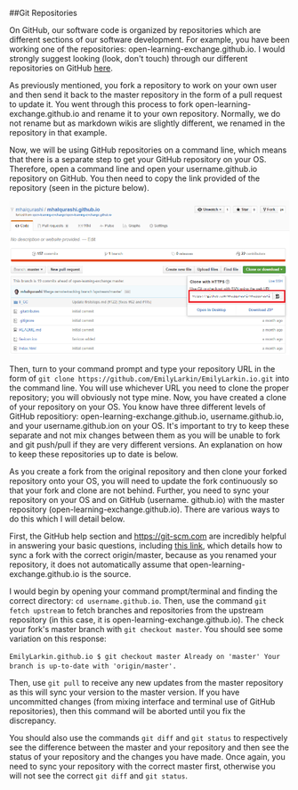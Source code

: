 ##Git Repositories 

On GitHub, our software code is organized by repositories which are different sections of our software development. For example, you have been working one of the repositories: open-learning-exchange.github.io. I would strongly suggest looking (look, don't touch) through our different repositories on GitHub [here](https://github.com/open-learning-exchange). 

As previously mentioned, you fork a repository to work on your own user and then send it back to the master repository in the form of a pull request to update it. You went through this process to fork open-learning-exchange.github.io and rename it to your own repository. Normally, we do not rename but as markdown wikis are slightly different, we renamed in the repository in that example. 

Now, we will be using GitHub repositories on a command line, which means that there is a separate step to get your GitHub repository on your OS. Therefore, open a command line and open your username.github.io repository on GitHub. You then need to copy the link provided of the repository (seen in the picture below). 

![GitHub Clone URL](/ll_CC/pages/uploads/images/githubcloneurl.png)

Then, turn to your command prompt and type your repository URL in the form of `git clone https://github.com/EmilyLarkin/EmilyLarkin.io.git` into the command line. You will use whichever URL you need to clone the proper repository; you will obviously not type mine. Now, you have created a clone of your repository on your OS. You know have three different levels of GitHub repositiory: open-learning-exchange.github.io, username.github.io, and your username.github.ion on your OS. It's important to try to keep these separate and not mix changes between them as you will be unable to fork and git push/pull if they are very different versions. An explanation on how to keep these repositories up to date is below. 

As you create a fork from the original repository and then clone your forked repository onto your OS, you will need to update the fork continuously so that your fork and clone are not behind. Further, you need to sync your repository on your OS and on GitHub (username. github.io) with the master repository (open-learning-exchange.github.io). There are various ways to do this which I will detail below. 

First, the GitHub help section and https://git-scm.com are incredibly helpful in answering your basic questions, including [this link](https://help.github.com/articles/syncing-a-fork/), which details how to sync a fork with the correct origin/master, because as you renamed your repository, it does not automatically assume that open-learning-exchange.github.io is the source. 

I would begin by opening your command prompt/terminal and finding the correct directory: `cd username.github.io`. Then, use the command `git fetch upstream` to fetch branches and repositories from the upstream repository (in this case, it is open-learning-exchange.github.io). The check your fork's master branch with `git checkout master`. You should see some variation on this response: 

`EmilyLarkin.github.io $ git checkout master
Already on 'master'
Your branch is up-to-date with 'origin/master'.`
  
Then, use `git pull` to receive any new updates from the master repository as this will sync your version to the master version. If you have uncommitted changes (from mixing interface and terminal use of GitHub repositories), then this command will be aborted until you fix the discrepancy. 

You should also use the commands `git diff` and `git status` to respectively see the difference between the master and your repository and then see the status of your repository and the changes you have made. Once again, you need to sync your repository with the correct master first, otherwise you will not see the correct `git diff` and `git status`. 
